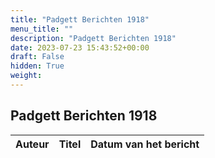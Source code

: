 ```yaml
---
title: "Padgett Berichten 1918"
menu_title: ""
description: "Padgett Berichten 1918"
date: 2023-07-23 15:43:52+00:00
draft: False
hidden: True
weight:
---
```

## Padgett Berichten 1918

**Auteur** | **Titel** | **Datum van het bericht**
---|---|---
